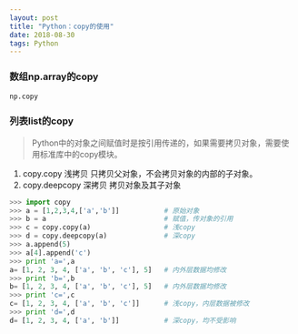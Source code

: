 ```yaml
---
layout: post
title: "Python：copy的使用"
date: 2018-08-30
tags: Python
---
```


### 数组np.array的copy
```Python
np.copy
```

### 列表list的copy
>  Python中的对象之间赋值时是按引用传递的，如果需要拷贝对象，需要使用标准库中的copy模块。

>
1. copy.copy 浅拷贝 只拷贝父对象，不会拷贝对象的内部的子对象。
2. copy.deepcopy 深拷贝 拷贝对象及其子对象

```Python
>>> import copy
>>> a = [1,2,3,4,['a','b']]           # 原始对象
>>> b = a                             # 赋值，传对象的引用
>>> c = copy.copy(a)                  # 浅copy
>>> d = copy.deepcopy(a)              # 深copy
>>> a.append(5)
>>> a[4].append('c')
>>> print 'a=',a
a= [1, 2, 3, 4, ['a', 'b', 'c'], 5]   # 内外层数据均修改
>>> print 'b=',b
b= [1, 2, 3, 4, ['a', 'b', 'c'], 5]   # 内外层数据均修改
>>> print 'c=',c
c= [1, 2, 3, 4, ['a', 'b', 'c']]      # 浅copy，内层数据被修改
>>> print 'd=',d
d= [1, 2, 3, 4, ['a', 'b']]           # 深copy，均不受影响
```
